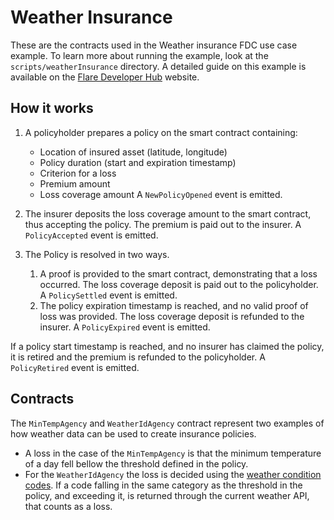 # Weather Insurance

These are the contracts used in the Weather insurance FDC use case example.
To learn more about running the example, look at the `scripts/weatherInsurance` directory.
A detailed guide on this example is available on the [Flare Developer Hub](https://dev.flare.network/fdc/guides/hardhat/weather-insurance) website.

## How it works

1. A policyholder prepares a policy on the smart contract containing:

   - Location of insured asset (latitude, longitude)
   - Policy duration (start and expiration timestamp)
   - Criterion for a loss
   - Premium amount
   - Loss coverage amount
     A `NewPolicyOpened` event is emitted.

2. The insurer deposits the loss coverage amount to the smart contract, thus accepting the policy.
   The premium is paid out to the insurer.
   A `PolicyAccepted` event is emitted.

3. The Policy is resolved in two ways.
   1. A proof is provided to the smart contract, demonstrating that a loss occurred.
      The loss coverage deposit is paid out to the policyholder.
      A `PolicySettled` event is emitted.
   2. The policy expiration timestamp is reached, and no valid proof of loss was provided.
      The loss coverage deposit is refunded to the insurer.
      A `PolicyExpired` event is emitted.

If a policy start timestamp is reached, and no insurer has claimed the policy, it is retired and the premium is refunded to the policyholder.
A `PolicyRetired` event is emitted.

## Contracts

The `MinTempAgency` and `WeatherIdAgency` contract represent two examples of how weather data can be used to create insurance policies.

- A loss in the case of the `MinTempAgency` is that the minimum temperature of a day fell bellow the threshold defined in the policy.
- For the `WeatherIdAgency` the loss is decided using the [weather condition codes](https://openweathermap.org/weather-conditions).
  If a code falling in the same category as the threshold in the policy, and exceeding it, is returned through the current weather API, that counts as a loss.

<!-- Auto-update: 2025-10-21T08:53:23.034502 -->
